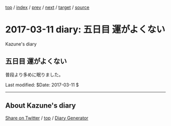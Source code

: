 [top](../index.html) 
 / [index](index.html) 
 / [prev](ig170310.html) 
 / [next](ig170312.html) 
 / [target](https://kazune.github.io/diary/2017/ig170311.html) 
 / [source](https://github.com/kazune/diary/blob/master/2017/ig170311.src.md) 

2017-03-11 diary: 五日目 運がよくない
=====================================================================================================
Kazune's diary

## 五日目 運がよくない

普段より多めに眠りました。

Last modified: $Date: 2017-03-11 $


----------------------------------------------------------------------------------------------------

## About Kazune's diary

[Share on Twitter](https://twitter.com/intent/tweet?hashtags=igapyon%2Cdiary%2C%E3%81%84%E3%81%8C%E3%81%B4%E3%82%87%E3%82%93&text=%E4%BA%94%E6%97%A5%E7%9B%AE+%E9%81%8B%E3%81%8C%E3%82%88%E3%81%8F%E3%81%AA%E3%81%84&url=https%3A%2F%2Fkazune.github.io%2Fdiary%2F2017%2Fig170311.html) / [top](../index.html) / [Diary Generator](https://github.com/igapyon/igapyonv3)

